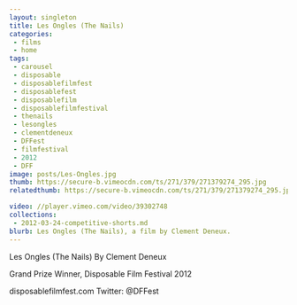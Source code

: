 ```yaml
---
layout: singleton
title: Les Ongles (The Nails)
categories:
 - films
 - home
tags:
 - carousel
 - disposable
 - disposablefilmfest
 - disposablefest
 - disposablefilm
 - disposablefilmfestival
 - thenails
 - lesongles
 - clementdeneux
 - DFFest
 - filmfestival
 - 2012
 - DFF
image: posts/Les-Ongles.jpg
thumb: https://secure-b.vimeocdn.com/ts/271/379/271379274_295.jpg
relatedthumb: https://secure-b.vimeocdn.com/ts/271/379/271379274_295.jpg

video: //player.vimeo.com/video/39302748
collections:
 - 2012-03-24-competitive-shorts.md
blurb: Les Ongles (The Nails), a film by Clement Deneux.
---
```


Les Ongles (The Nails)
By Clement Deneux

Grand Prize Winner, Disposable Film Festival 2012

disposablefilmfest.com
Twitter: @DFFest